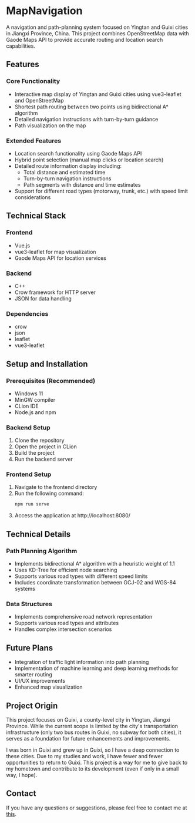 # MapNavigation

A navigation and path-planning system focused on Yingtan and Guixi cities in Jiangxi Province, China. This project combines OpenStreetMap data with Gaode Maps API to provide accurate routing and location search capabilities.

## Features

### Core Functionality
- Interactive map display of Yingtan and Guixi cities using vue3-leaflet and OpenStreetMap
- Shortest path routing between two points using bidirectional A* algorithm
- Detailed navigation instructions with turn-by-turn guidance
- Path visualization on the map

### Extended Features
- Location search functionality using Gaode Maps API
- Hybrid point selection (manual map clicks or location search)
- Detailed route information display including:
  - Total distance and estimated time
  - Turn-by-turn navigation instructions
  - Path segments with distance and time estimates
- Support for different road types (motorway, trunk, etc.) with speed limit considerations

## Technical Stack

### Frontend
- Vue.js
- vue3-leaflet for map visualization
- Gaode Maps API for location services

### Backend
- C++
- Crow framework for HTTP server
- JSON for data handling

### Dependencies
- crow
- json
- leaflet
- vue3-leaflet

## Setup and Installation

### Prerequisites (Recommended)
- Windows 11
- MinGW compiler
- CLion IDE
- Node.js and npm

### Backend Setup
1. Clone the repository
2. Open the project in CLion
3. Build the project
4. Run the backend server

### Frontend Setup
1. Navigate to the frontend directory
2. Run the following command:
   ```bash
   npm run serve
   ```
3. Access the application at http://localhost:8080/

## Technical Details

### Path Planning Algorithm
- Implements bidirectional A* algorithm with a heuristic weight of 1.1
- Uses KD-Tree for efficient node searching
- Supports various road types with different speed limits
- Includes coordinate transformation between GCJ-02 and WGS-84 systems

### Data Structures
- Implements comprehensive road network representation
- Supports various road types and attributes
- Handles complex intersection scenarios

## Future Plans
- Integration of traffic light information into path planning
- Implementation of machine learning and deep learning methods for smarter routing
- UI/UX improvements
- Enhanced map visualization

## Project Origin
This project focuses on Guixi, a county-level city in Yingtan, Jiangxi Province. While the current scope is limited by the city's transportation infrastructure (only two bus routes in Guixi, no subway for both cities), it serves as a foundation for future enhancements and improvements.

I was born in Guixi and grew up in Guixi, so I have a deep connection to these cities. Due to my studies and work, I have fewer and fewer opportunities to return to Guixi. This project is a way for me to give back to my hometown and contribute to its development (even if only in a small way, I hope).

## Contact
If you have any questions or suggestions, please feel free to contact me at [this](mailto:hy20051123@gmail.com).